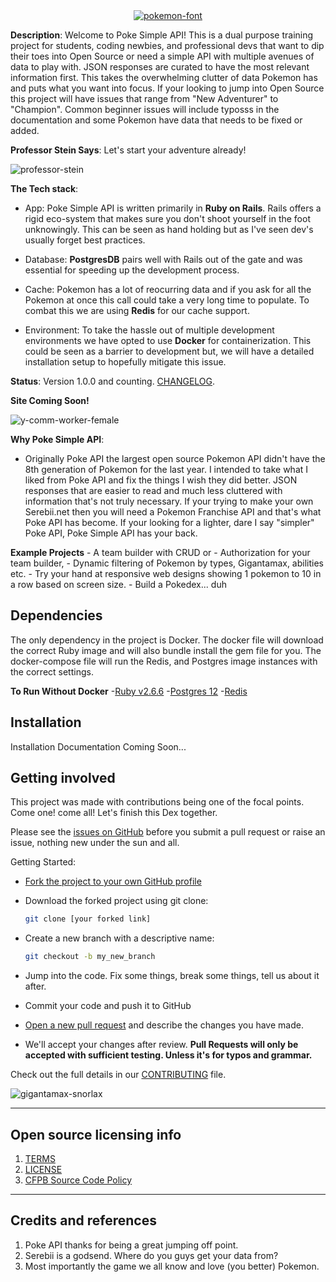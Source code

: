 <div align="center">
<a href="https://fontmeme.com/pokemon-font/"><img src="https://fontmeme.com/permalink/201024/cdab2002df4484712c0683cab7f9f6bf.png" alt="pokemon-font" border=""></a>
</div>


**Description**: Welcome to Poke Simple API! This is a dual purpose training project for students, coding newbies, and professional devs that want to dip their toes into Open Source or need a simple API with multiple avenues of data to play with. JSON responses are curated to have the most relevant information first. This takes the overwhelming clutter of data Pokemon has and puts what you want into focus. If your looking to jump into Open Source this project will have issues that range from "New Adventurer" to "Champion". Common beginner issues will include typosss in the documentation and some Pokemon have data that needs to be fixed or added.

**Professor Stein Says**: Let's start your adventure already!

<div>
<img src="https://cdn.bulbagarden.net/upload/thumb/0/04/VSPsychic_PE.png/300px-VSPsychic_PE.png" alt="professor-stein" border="0"> 
</div>

**The Tech stack**:
    
- App: Poke Simple API is written primarily in **Ruby on Rails**. Rails offers a rigid eco-system that makes sure you don't shoot yourself in the foot unknowingly. This can be seen as hand holding but as I've seen dev's usually forget best practices.

- Database: **PostgresDB** pairs well with Rails out of the gate and was essential for speeding up the development process.

- Cache: Pokemon has a lot of reocurring data and if you ask for all the Pokemon at once this call could take a very long time to populate. To combat this we are using **Redis** for our cache support.

- Environment: To take the hassle out of multiple development environments we have opted to use **Docker** for containerization. This could be seen as a barrier to development but, we will have a detailed installation setup to hopefully mitigate this issue. 

**Status**:  Version 1.0.0 and counting. [CHANGELOG](CHANGELOG.md).
  
**Site Coming Soon!**

<div>
<img src="https://cdn.bulbagarden.net/upload/3/35/Y-Comm_Profile_Worker_F.png" alt="y-comm-worker-female" border="0"> 
</div>

**Why Poke Simple API**:
-  Originally Poke API the largest open source Pokemon API didn't have the 8th generation of Pokemon for the last year. I intended to take what I liked from Poke API and fix the things I wish they did better. JSON responses that are easier to read and much less cluttered with information that's not truly necessary. If your trying to make your own Serebii.net then you will need a Pokemon Franchise API and that's what Poke API has become. If your looking for a lighter, dare I say "simpler" Poke API, Poke Simple API has your back. 

  **Example Projects**
    - A team builder with CRUD or 
    - Authorization for your team builder, 
    - Dynamic filtering of Pokemon by types, Gigantamax, abilities etc. 
    - Try your hand at responsive web designs showing 1 pokemon to 10 in a row based on screen size.
    - Build a Pokedex... duh 

## Dependencies

The only dependency in the project is Docker. The docker file will download the correct Ruby image and will also bundle install the gem file for you. The docker-compose file will run the Redis, and Postgres image instances with the correct settings.  

  **To Run Without Docker**
    -[Ruby v2.6.6](https://www.ruby-lang.org/en/downloads/)
    -[Postgres 12](https://www.postgresql.org/download/)
    -[Redis](https://redis.io/download)

## Installation

Installation Documentation Coming Soon...

## Getting involved

This project was made with contributions being one of the focal points. Come one! come all! Let's finish this Dex together. 

Please see the [issues on GitHub](https://github.com/VonStein7/Poke-Simple-Api/issues) before you submit a pull request or raise an issue, nothing new under the sun and all.

Getting Started:

- [Fork the project to your own GitHub profile](https://help.github.com/articles/fork-a-repo/)

- Download the forked project using git clone:

    ```sh
    git clone [your forked link]
    ```

- Create a new branch with a descriptive name:

    ```sh
    git checkout -b my_new_branch
    ```

- Jump into the code. Fix some things, break some things, tell us about it after.

- Commit your code and push it to GitHub

- [Open a new pull request](https://help.github.com/articles/creating-a-pull-request/) and describe the changes you have made.

- We'll accept your changes after review. **Pull Requests will only be accepted with sufficient testing. Unless it's for typos and grammar.**

Check out the full details in our [CONTRIBUTING](CONTRIBUTING.md) file.

<div>
<img src="https://www.serebii.net/Shiny/SWSH/143-gi.png" alt="gigantamax-snorlax" border="0"> 
</div>

----

## Open source licensing info
1. [TERMS](TERMS.md)
2. [LICENSE](LICENSE)
3. [CFPB Source Code Policy](https://github.com/cfpb/source-code-policy/)


----

## Credits and references

1. Poke API thanks for being a great jumping off point.
2. Serebii is a godsend. Where do you guys get your data from?
3. Most importantly the game we all know and love (you better) Pokemon.
